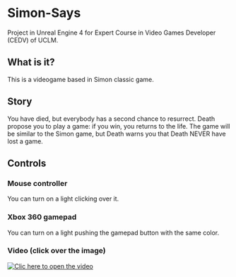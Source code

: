 # Simon-Says
Project in Unreal Engine 4 for Expert Course in Video Games Developer (CEDV) of UCLM.

## What is it?
This is a videogame based in Simon classic game. 

## Story
You have died, but everybody has a second chance to resurrect. Death propose you to play a game: if you win, you returns to the life. The game will be similar to the Simon game, but Death warns you that Death NEVER have lost a game.

## Controls
### Mouse controller
You can turn on a light clicking over it.

### Xbox 360 gamepad
You can turn on a light pushing the gamepad button with the same color.

### Video (click over the image)
[![Clic here to open the video](https://img.youtube.com/vi/hq-fOlpNpNE/0.jpg)](https://www.youtube.com/watch?v=hq-fOlpNpNE)
